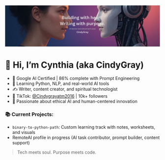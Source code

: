![Banner](https://raw.githubusercontent.com/CindyGray2016/CindyGray2016/main/github-banner.png)
# 👋 Hi, I’m Cynthia (aka CindyGray)

- 🤖 Google AI Certified | 86% complete with Prompt Engineering
- 🌱 Learning Python, NLP, and real-world AI tools
- ✍️ Writer, content creator, and spiritual technologist
- 🎥 TikTok: [@Cindygrayatm2016](https://www.tiktok.com/@cindygrayatm2016) | 10k+ followers
- 🧠 Passionate about ethical AI and human-centered innovation

### 📚 Current Projects:
- `binary-to-python-path`: Custom learning track with notes, worksheets, and visuals
- RemoteAI profile in progress (AI task contributor, prompt builder, content support)

> Tech meets soul. Purpose meets code.
